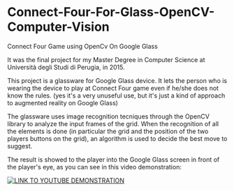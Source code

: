 # Connect-Four-For-Glass-OpenCV-Computer-Vision
Connect Four Game using OpenCv On Google Glass

It was the final project for my Master Degree in Computer Science at Università degli Studi di Perugia, in 2015.

This project is a glassware for Google Glass device.
It lets the person who is wearing the device to play at Connect Four game even if he/she does not know the rules.
(yes it's a very unuseful use, but it's just a kind of approach to augmented reality on Google Glass)

The glassware uses image recognition tecniques through the OpenCV library to analyze the input frames of the grid.
When the recognition of all the elements is done (in particular the grid and the position of the two players buttons on the grid), an algorithm is used to decide the best move to suggest.

The result is showed to the player into the Google Glass screen in front of the player's eye, as you can see in this video demonstration:

[![LINK TO YOUTUBE DEMONSTRATION](http://img.youtube.com/vi/j7-0sOLbGvc/0.jpg)](https://youtu.be/j7-0sOLbGvc?list=PL348C906D4053BE8A)


